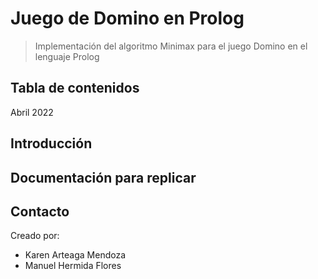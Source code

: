 # Juego de Domino en Prolog
> Implementación del algoritmo Minimax para el juego Domino en el lenguaje Prolog

## Tabla de contenidos
Abril 2022

## Introducción

## Documentación para replicar


## Contacto
Creado por:
- Karen Arteaga Mendoza 
- Manuel Hermida Flores
